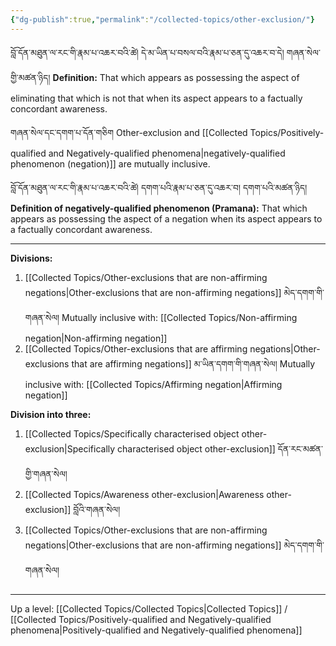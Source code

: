 ```yaml
---
{"dg-publish":true,"permalink":"/collected-topics/other-exclusion/"}
---
```


བློ་དོན་མཐུན་ལ་རང་གི་རྣམ་པ་འཆར་བའི་ཚེ། དེ་མ་ཡིན་པ་བསལ་བའི་རྣམ་པ་ཅན་དུ་འཆར་བ་དེ། གཞན་སེལ་གྱི་མཚན་ཉིད།
**Definition:** That which appears as possessing the aspect of eliminating that which is not that when its aspect appears to a factually concordant awareness.

གཞན་སེལ་དང་དགག་པ་དོན་གཅིག
Other-exclusion and [[Collected Topics/Positively-qualified and Negatively-qualified phenomena\|negatively-qualified phenomenon (negation)]] are mutually inclusive.

བློ་དོན་མཐུན་ལ་རང་གི་རྣམ་པ་འཆར་བའི་ཚེ། དགག་པའི་རྣམ་པ་ཅན་དུ་འཆར་བ། དགག་པའི་མཚན་ཉིད།
**Definition of negatively-qualified phenomenon (Pramana):** That which appears as possessing the aspect of a negation when its aspect appears to a factually concordant awareness.

---
**Divisions:**
1. [[Collected Topics/Other-exclusions that are non-affirming negations\|Other-exclusions that are non-affirming negations]] མེད་དགག་གི་གཞན་སེལ།
   Mutually inclusive with: [[Collected Topics/Non-affirming negation\|Non-affirming negation]]
2. [[Collected Topics/Other-exclusions that are affirming negations\|Other-exclusions that are affirming negations]] མ་ཡིན་དགག་གི་གཞན་སེལ།
   Mutually inclusive with: [[Collected Topics/Affirming negation\|Affirming negation]]

**Division into three:**
1. [[Collected Topics/Specifically characterised object other-exclusion\|Specifically characterised object other-exclusion]] དོན་རང་མཚན་གྱི་གཞན་སེལ།
2. [[Collected Topics/Awareness other-exclusion\|Awareness other-exclusion]] བློའི་གཞན་སེལ།
3. [[Collected Topics/Other-exclusions that are non-affirming negations\|Other-exclusions that are non-affirming negations]] མེད་དགག་གི་གཞན་སེལ།

---
Up a level: [[Collected Topics/Collected Topics\|Collected Topics]] / [[Collected Topics/Positively-qualified and Negatively-qualified phenomena\|Positively-qualified and Negatively-qualified phenomena]]